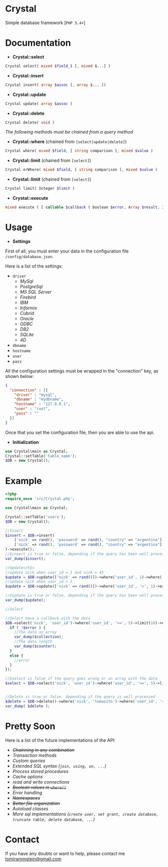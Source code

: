 Crystal
=======

Simple database framework [``PHP 5.4+``]

Documentation
============
 - **Crystal::select**
 
`````php 
Crystal select( mixed $field_1 [, mixed $...] )
`````
 - **Crystal::insert**
 
`````php 
Crystal insert( array $assoc [, array $... ])
`````
 - **Crystal::update**
 
`````php 
Crystal update( array $assoc )
`````
 - **Crystal::delete**
 
`````php 
Crystal delete( void )
`````
   
*The following methods must be chained from a query method*

 - **Crystal::where** (chained from ``[select|update|delete]``)

`````php 
Crystal where( mixed $field, [ string comparison ], mixed $value )
`````
 - **Crystal::limit** (chained from ``[select]``)

`````php 
Crystal orWhere( mixed $field, [ string comparison ], mixed $value )
`````
 - **Crystal::limit** (chained from ``[select]``)

`````php 
Crystal limit( Integer $limit )
`````

 - **Crystal::execute**

`````php
mixed execute ( [ callable $callback ( boolean $error, Array $result, Integer $counter ) ] )
`````

Usage
=====
 - **Settings**

First of all, you must enter your data in the configuration file ``/config/database.json``.

Here is a list of the settings:

 - ``driver``
   - *MySql*
   - *PostgreSql*
   - *MS SQL Server*
   - *Firebird*
   - *IBM*
   - *Informix*
   - *Cubrid*
   - *Oracle*
   - *ODBC*
   - *DB2*
   - *SQLite*
   - *4D*
 - ``dbname``
 - ``hostname``
 - ``user``
 - ``pass``

All the configuration settings must be wrapped in the "connection" key, as shown below:


`````json
{
  "connection" : [{
    "driver" : "mysql",
    "dbname" : "mydbname",
    "hostname" : "127.0.0.1",
    "user" : "root",
    "pass" : ""
  }]
}
`````

Once that you set the configuration file, then you are able to use the api.
 - **Initialization**

`````php
use Crystal\main as Crystal;
Crystal::setTable('table_name');
$DB = new Crystal();
`````
   
Example
=======
`````php
<?php
require_once 'src/Crystal.php';

use Crystal\main as Crystal;

Crystal::setTable('users');
$DB = new Crystal();

//Insert
$insert = $DB->insert(
    ['nick' => rand(), 'password' => rand(), "country" => "argentina"], 
    ['nick' => rand(), 'password' => rand(), "country" => "argentina"]
)->execute();
//$insert is true or false, depending if the query has been well processed
var_dump($insert);

//Update</h1>
//update nick when user_id = 1 and nick = 45
$update = $DB->update(['nick' => rand()])->where('user_id', 1)->where('nick', 45)->execute();
//update nick when user_id > 1
$update = $DB->update(['nick' => rand()])->where('user_id', '>', 1)->execute();

//$update is true or false, depending if the query has been well processed
var_dump($update);

//Select

//Select have a callback with the data
$DB->select('nick', 'user_id')->where('user_id', '>=', 5)->limit(10)->execute( function ( $error, Array $collection, $counter ) {
  if ( !$error ) {
    //The data as array
    var_dump($collection);
    //The data length
    var_dump($counter);
  }
  else {
    //error
  }
});

//$select is false if the query goes wrong or an array with the data
$select = $DB->select('nick', 'user_id')->where('user_id', '>=', 5)->limit(10)->execute();


//Delete is true or false, depending if the query is well processed
$delete = $DB->delete()->where('nick', 'tomasito')->where('user_id', '>', 15)->execute();
var_dump( $delete );

`````

Pretty Soon
====
Here is a list of the future implementations of the API:
 - ~~*Chainning in any combination*~~
 - *Transaction methods*
 - *Custom queries*
 - *Extended SQL syntax (``join, using, on, ...``)*
 - *Process stored procedures*
 - *Cache options*
 - *read and write connections*
 - ~~*Boolean values in ``where()``*~~
 - *Error handling*
 - ~~*Namespaces*~~ 
 - ~~*Better file organization*~~
 - *Autoload classes*
 - *More sql implementations (``create user, set grant, create database, truncate table, delete database, ...``)*

Contact
=======
If you have any doubts or want to help, please contact me tomirammstein@gmail.com
